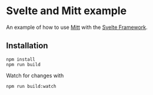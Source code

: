 # Svelte and Mitt example

An example of how to use [Mitt](https://github.com/developit/mitt) with the [Svelte Framework](https://svelte.technology/).

## Installation

```
npm install 
npm run build
```
Watch for changes with 

```
npm run build:watch
```
